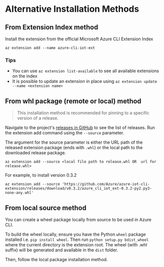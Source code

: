 # Alternative Installation Methods

## From Extension Index method

Install the extension from the official Microsoft Azure CLI Extension Index

`az extension add --name azure-cli-iot-ext`

### Tips

- You can use `az extension list-available` to see all available extensions on the index
- It is possible to update an extension in place using `az extension update --name <extension name>`

## From whl package (remote or local) method

> This installation method is recommended for pinning to a specific version of a release.

Navigate to the project's [releases in GitHub](https://github.com/Azure/azure-iot-cli-extension/releases) to see the list of releases. Run the extension add command using the `--source` parameter.

The argument for the source parameter is either the URL path of the released extension package (ends with `.whl`) or the local path to the downloaded release package.

`az extension add --source <local file path to release.whl OR  url for release.whl>`

For example, to install version 0.3.2

`az extension add --source 'https://github.com/Azure/azure-iot-cli-extension/releases/download/v0.3.2/azure_cli_iot_ext-0.3.2-py2.py3-none-any.whl'`

## From local source method

You can create a wheel package locally from source to be used in Azure CLI.

To build the wheel locally, ensure you have the Python `wheel` package installed i.e. `pip install wheel`. Then run `python setup.py bdist_wheel` where the current directory is the extension root. The wheel (with .whl suffix) will be generated and available in the `dist` folder.

Then, follow the local package installation method.
